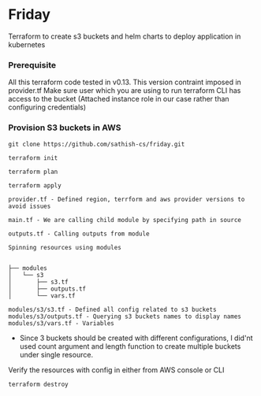 # Friday
Terraform to create s3 buckets and helm charts to deploy application in kubernetes

### Prerequisite 

All this terraform code tested in v0.13. This version contraint imposed in provider.tf
Make sure user which you are using to run terraform CLI has access to the bucket (Attached instance role in our case rather than configuring credentials)


### Provision S3 buckets in AWS

```
git clone https://github.com/sathish-cs/friday.git

terraform init

terraform plan

terraform apply

```
```
provider.tf - Defined region, terrform and aws provider versions to avoid issues

main.tf - We are calling child module by specifying path in source

outputs.tf - Calling outputs from module

Spinning resources using modules


├── modules
│   └── s3
│       ├── s3.tf
│       ├── outputs.tf
│       └── vars.tf

modules/s3/s3.tf - Defined all config related to s3 buckets
modules/s3/outputs.tf - Querying s3 buckets names to display names
modules/s3/vars.tf - Variables 
```
* Since 3 buckets should be created with different configurations, I did'nt used count argument and length function to create multiple buckets under single resource. 

Verify the resources with config in either from AWS console or CLI

`terraform destroy`


